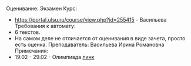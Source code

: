 Оценивание: Экзамен
Курс:
- https://portal.ulsu.ru/course/view.php?id=255415 - Васильева
Требования к автомату:
- 6 текстов.
- На самом деле не отличается от оценивания в виде зачета, просто есть оценка.
Преподаватель: Васильева Ирина Романовна
Примечания:
- 19.02 - 29.02 - Олимпиада [линк](deepenglish.com)